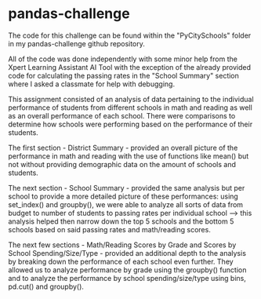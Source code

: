 # pandas-challenge

The code for this challenge can be found within the "PyCitySchools" folder in my pandas-challenge github repository.

All of the code was done independently with some minor help from the Xpert Learning Assistant AI Tool with the exception of the already provided code for calculating the passing rates in the "School Summary" section where I asked a classmate for help with debugging.

This assignment consisted of an analysis of data pertaining to the individual performance of students from different schools in math and reading as well as an overall performance of each school. There were comparisons to determine how schools were performing based on the performance of their students.

The first section - District Summary - provided an overall picture of the performance in math and reading with the use of functions like mean() but not without providing demographic data on the amount of schools and students.

The next section - School Summary - provided the same analysis but per school to provide a more detailed picture of these performances: using set_index() and groupby(), we were able to analyze all sorts of data from budget to number of students to passing rates per individual school --> this analysis helped then narrow down the top 5 schools and the bottom 5 schools based on said passing rates and math/reading scores.

The next few sections - Math/Reading Scores by Grade and Scores by School Spending/Size/Type - provided an additional depth to the analysis by breaking down the performance of each school even further. They allowed us to analyze performance by grade using the groupby() function and to analyze the performance by school spending/size/type using bins, pd.cut() and groupby().